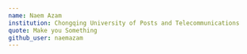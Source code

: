 ```yaml
---
name: Naem Azam
institution: Chongqing University of Posts and Telecommunications
quote: Make you Something
github_user: naemazam
---
```

